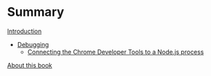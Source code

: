 # Summary

[Introduction](./introduction.md)

- [Debugging](./chapter_1-debugging/intro.md)
  - [Connecting the Chrome Developer Tools to a Node.js process](chapter_1-debugging/connecting-debugger.md)

[About this book](./about.md)
